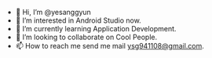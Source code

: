 - 👋 Hi, I’m @yesanggyun
- 👀 I’m interested in Android Studio now.
- 🌱 I’m currently learning Application Development.
- 💞️ I’m looking to collaborate on Cool People.
- 📫 How to reach me send me mail ysg941108@gmail.com. 

<!---
yesanggyun/yesanggyun is a ✨ special ✨ repository because its `README.md` (this file) appears on your GitHub profile.
You can click the Preview link to take a look at your changes.
--->
